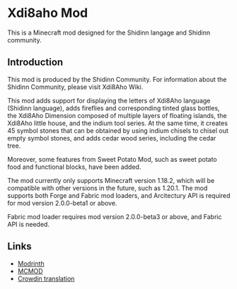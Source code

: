 # Xdi8aho Mod
This is a Minecraft mod designed for the Shidinn langage and Shidinn community.

## Introduction
This mod is produced by the Shidinn Community. For information about the Shidinn Community, please visit Xdi8Aho Wiki.

This mod adds support for displaying the letters of Xdi8Aho language (Shidinn language), adds fireflies and corresponding tinted glass bottles, the Xdi8Aho Dimension composed of multiple layers of floating islands, the Xdi8Aho little house, and the indium tool series. At the same time, it creates 45 symbol stones that can be obtained by using indium chisels to chisel out empty symbol stones, and adds cedar wood series, including the cedar tree.

Moreover, some features from Sweet Potato Mod, such as sweet potato food and functional blocks, have been added.

The mod currently only supports Minecraft version 1.18.2, which will be compatible with other versions in the future, such as 1.20.1. The mod supports both Forge and Fabric mod loaders, and Arcitectury API is required for mod version 2.0.0-beta1 or above.

Fabric mod loader requires mod version 2.0.0-beta3 or above, and Fabric API is needed.

## Links
- [Modrinth](https://modrinth.com/mod/xdi8aho-mod)
- [MCMOD](https://www.mcmod.cn/class/7199.html)
- [Crowdin translation](https://crowdin.com/project/xdi8aho-mod)
